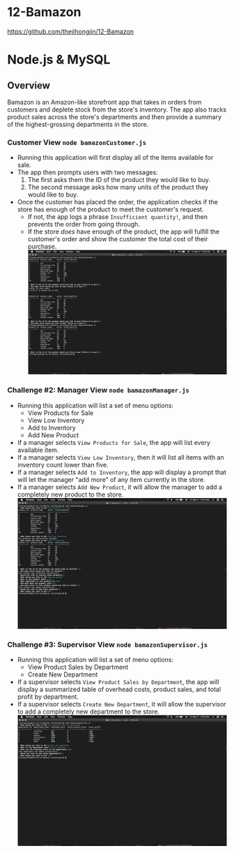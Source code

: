 # 12-Bamazon
https://github.com/thejihongjin/12-Bamazon

# Node.js & MySQL
## Overview
Bamazon is an Amazon-like storefront app that takes in orders from customers and deplete stock from the store's inventory. The app also tracks product sales across the store's departments and then provide a summary of the highest-grossing departments in the store.

### Customer View `node bamazonCustomer.js`
* Running this application will first display all of the items available for sale.
* The app then prompts users with two messages:
   1. The first asks them the ID of the product they would like to buy.
   2. The second message asks how many units of the product they would like to buy.
* Once the customer has placed the order, the application checks if the store has enough of the product to meet the customer's request.
   * If not, the app logs a phrase `Insufficient quantity!`, and then prevents the order from going through.
   * If the store _does_ have enough of the product, the app will fulfill the customer's order and show the customer the total cost of their purchase.
![bamazonCustomer](./images/bamazonCustomer.png)

### Challenge #2: Manager View `node bamazonManager.js`
* Running this application will list a set of menu options:
    * View Products for Sale   
    * View Low Inventory    
    * Add to Inventory    
    * Add New Product
* If a manager selects `View Products for Sale`, the app will list every available item.
* If a manager selects `View Low Inventory`, then it will list all items with an inventory count lower than five.
* If a manager selects `Add to Inventory`, the app will display a prompt that will let the manager "add more" of any item currently in the store.
* If a manager selects `Add New Product`, it will allow the manager to add a completely new product to the store.
![bamazonManager](./images/bamazonManager.png)

### Challenge #3: Supervisor View `node bamazonSupervisor.js`
* Running this application will list a set of menu options:
   * View Product Sales by Department
   * Create New Department
* If a supervisor selects `View Product Sales by Department`, the app will display a summarized table of overhead costs, product sales, and total profit by department.
* If a supervisor selects `Create New Department`, it will allow the supervisor to add a completely new department to the store.
![bamazonSupervisor](./images/bamazonSupervisor.png)